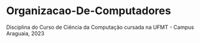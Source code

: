 # Organizacao-De-Computadores
Disciplina do Curso de Ciência da Computação cursada na UFMT - Campus Araguaia, 2023
